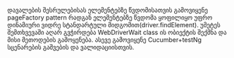 დავალების შესრულებისას ელემენტებზე წვდომისათვის გამოვიყენე pageFactory pattern
რადგან ელემენტებზე წვდომა ყოფილიყო უფრო დინამიური ვიდრე  სტანდარტული მიდგომით(driver.findElement).
უმეტეს შემთხვევაში აღარ გვჭირდება  WebDriverWait class ის ობიექტის შექმნა და მისი მეთოდების გამოყენება. 
ასევე გამოვიყენე Cucumber+testNg სცენარების გაშვების და ვალიდაციისთვის. 

